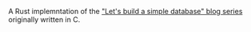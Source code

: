 A Rust implemntation of the ["Let's build a simple database" blog series](https://cstack.github.io/db_tutorial/) originally written in C.
